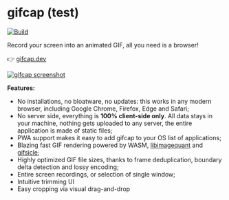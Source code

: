 # gifcap (test)

[![Build](https://github.com/joaomoreno/gifcap/actions/workflows/build.yml/badge.svg)](https://github.com/joaomoreno/gifcap/actions/workflows/build.yml)

Record your screen into an animated GIF, all you need is a browser!

👉 [gifcap.dev](https://gifcap.dev/)

[![gifcap screenshot](https://user-images.githubusercontent.com/22350/119881198-4d861b00-bf2d-11eb-866b-9607b6da676a.png)](https://gifcap.dev/)

**Features:**

- No installations, no bloatware, no updates: this works in any modern browser, including Google Chrome, Firefox, Edge and Safari;
- No server side, everything is **100% client-side only**. All data stays in your machine, nothing gets uploaded to any server, the entire application is made of static files;
- PWA support makes it easy to add gifcap to your OS list of applications;
- Blazing fast GIF rendering powered by WASM, [libimagequant](https://github.com/ImageOptim/libimagequant) and [gifsicle](https://github.com/kohler/gifsicle);
- Highly optimized GIF file sizes, thanks to frame deduplication, boundary delta detection and lossy encoding;
- Entire screen recordings, or selection of single window;
- Intuitive trimming UI
- Easy cropping via visual drag-and-drop